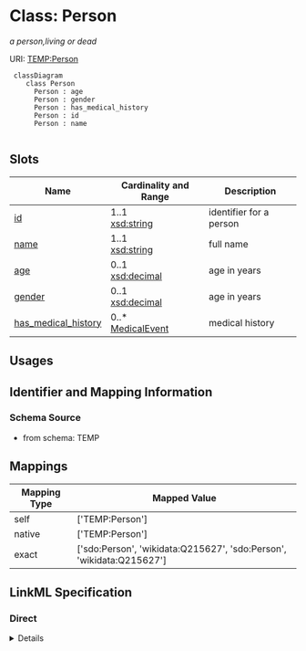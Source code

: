 # Class: Person
_a person,living or dead_





URI: [TEMP:Person](https://example.org/TEMP/Person)




```mermaid
 classDiagram
    class Person
      Person : age
      Person : gender
      Person : has_medical_history
      Person : id
      Person : name
      
```




<!-- no inheritance hierarchy -->


## Slots

| Name | Cardinality and Range  | Description  |
| ---  | ---  | --- |
| [id](id.md) | 1..1 <br/> [xsd:string](xsd:string)  | identifier for a person  |
| [name](name.md) | 1..1 <br/> [xsd:string](xsd:string)  | full name  |
| [age](age.md) | 0..1 <br/> [xsd:decimal](xsd:decimal)  | age in years  |
| [gender](gender.md) | 0..1 <br/> [xsd:decimal](xsd:decimal)  | age in years  |
| [has_medical_history](has_medical_history.md) | 0..* <br/> [MedicalEvent](MedicalEvent.md)  | medical history  |


## Usages



## Identifier and Mapping Information







### Schema Source


* from schema: TEMP







## Mappings

| Mapping Type | Mapped Value |
| ---  | ---  |
| self | ['TEMP:Person'] |
| native | ['TEMP:Person'] |
| exact | ['sdo:Person', 'wikidata:Q215627', 'sdo:Person', 'wikidata:Q215627'] |


## LinkML Specification

<!-- TODO: investigate https://stackoverflow.com/questions/37606292/how-to-create-tabbed-code-blocks-in-mkdocs-or-sphinx -->

### Direct

<details>
```yaml
name: Person
description: a person,living or dead
from_schema: TEMP
exact_mappings:
- sdo:Person
- wikidata:Q215627
- sdo:Person
- wikidata:Q215627
rank: 1000
status: release
slots:
- id
- name
- age
- gender
- has medical history
slot_usage:
  id:
    name: id
    description: identifier for a person
    exact_mappings:
    - sdo:identifier
    multivalued: false
    identifier: true
    domain_of:
    - Person
    - Person
    range: string
    required: true
  name:
    name: name
    annotations:
      special:
        tag: special
        value: my_val
    description: full name
    exact_mappings:
    - sdo:name
    multivalued: false
    domain_of:
    - Person
    - Organization
    - Person
    - Organization
    range: string
    required: true
  age:
    name: age
    description: age in years
    multivalued: false
    domain_of:
    - Person
    - Person
    range: decimal
    required: false
  gender:
    name: gender
    description: age in years
    multivalued: false
    domain_of:
    - Person
    - Person
    range: decimal
    required: false
  has medical history:
    name: has medical history
    description: medical history
    status: testing
    multivalued: true
    domain_of:
    - Person
    - Person
    range: MedicalEvent
    required: false

```
</details>

### Induced

<details>
```yaml
name: Person
description: a person,living or dead
from_schema: TEMP
exact_mappings:
- sdo:Person
- wikidata:Q215627
- sdo:Person
- wikidata:Q215627
rank: 1000
status: release
slot_usage:
  id:
    name: id
    description: identifier for a person
    exact_mappings:
    - sdo:identifier
    multivalued: false
    identifier: true
    domain_of:
    - Person
    - Person
    range: string
    required: true
  name:
    name: name
    annotations:
      special:
        tag: special
        value: my_val
    description: full name
    exact_mappings:
    - sdo:name
    multivalued: false
    domain_of:
    - Person
    - Organization
    - Person
    - Organization
    range: string
    required: true
  age:
    name: age
    description: age in years
    multivalued: false
    domain_of:
    - Person
    - Person
    range: decimal
    required: false
  gender:
    name: gender
    description: age in years
    multivalued: false
    domain_of:
    - Person
    - Person
    range: decimal
    required: false
  has medical history:
    name: has medical history
    description: medical history
    status: testing
    multivalued: true
    domain_of:
    - Person
    - Person
    range: MedicalEvent
    required: false
attributes:
  id:
    name: id
    description: identifier for a person
    from_schema: TEMP
    exact_mappings:
    - sdo:identifier
    rank: 1000
    multivalued: false
    identifier: true
    alias: id
    owner: Person
    domain_of:
    - Person
    range: string
    required: true
  name:
    name: name
    annotations:
      special:
        tag: special
        value: my_val
    description: full name
    from_schema: TEMP
    exact_mappings:
    - sdo:name
    rank: 1000
    multivalued: false
    alias: name
    owner: Person
    domain_of:
    - Person
    - Organization
    range: string
    required: true
  age:
    name: age
    description: age in years
    from_schema: TEMP
    rank: 1000
    multivalued: false
    alias: age
    owner: Person
    domain_of:
    - Person
    range: decimal
    required: false
  gender:
    name: gender
    description: age in years
    from_schema: TEMP
    rank: 1000
    multivalued: false
    alias: gender
    owner: Person
    domain_of:
    - Person
    range: decimal
    required: false
  has medical history:
    name: has medical history
    description: medical history
    from_schema: TEMP
    rank: 1000
    status: testing
    multivalued: true
    alias: has_medical_history
    owner: Person
    domain_of:
    - Person
    range: MedicalEvent
    required: false

```
</details>